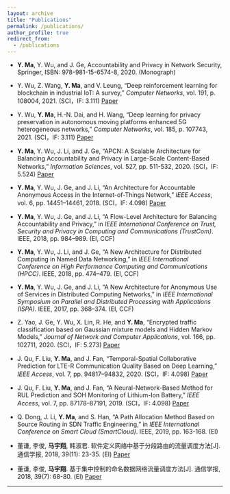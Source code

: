 ```yaml
---
layout: archive
title: "Publications"
permalink: /publications/
author_profile: true
redirect_from:
  - /publications
---
```


*  **Y. Ma**, Y. Wu, and J. Ge, Accountability and Privacy in Network Security, Springer, ISBN: 978-981-15-6574-8, 2020. (Monograph)

*  Y. Wu, Z. Wang, **Y. Ma**, and V. Leung, “Deep reinforcement learning for blockchain in industrial IoT: A survey,” *Computer Networks*, vol. 191, p. 108004, 2021. (SCI，IF: 3.111) [Paper](https://doi.org/10.1016/j.comnet.2021.108004)

*  Y. Wu, **Y. Ma**, H.-N. Dai, and H. Wang, “Deep learning for privacy preservation in autonomous moving platforms enhanced 5G heterogeneous networks,” *Computer Networks*, vol. 185, p. 107743, 2021. (SCI，IF: 3.111) [Paper](https://doi.org/10.1016/j.comnet.2020.107743)

*  **Y. Ma**, Y. Wu, J. Li, and J. Ge, “APCN: A Scalable Architecture for Balancing Accountability and Privacy in Large-Scale Content-Based Networks,” *Information Sciences*, vol. 527, pp. 511-532, 2020. (SCI，IF: 5.524) [Paper](https://doi.org/10.1016/j.ins.2019.01.054)

*  **Y. Ma**, Y. Wu, J. Ge, and J. Li, “An Architecture for Accountable Anonymous Access in the Internet-of-Things Network,” *IEEE Access*, vol. 6, pp. 14451–14461, 2018. (SCI，IF: 4.098) [Paper](https://ieeexplore.ieee.org/document/8292863/)

*  **Y. Ma**, Y. Wu, J. Ge, and J. Li, “A Flow-Level Architecture for Balancing Accountability and Privacy,” in *IEEE International Conference on Trust, Security and Privacy in Computing and Communications (TrustCom)*. IEEE, 2018, pp. 984–989. (EI, CCF)

*  **Y. Ma**, Y. Wu, J. Li, and J. Ge, “A New Architecture for Distributed Computing in Named Data Networking,” in *IEEE International Conference on High Performance Computing and Communications (HPCC)*. IEEE, 2018, pp. 474–479. (EI, CCF)

*  **Y. Ma**, Y. Wu, J. Ge, and J. Li, “A New Architecture for Anonymous Use of Services in Distributed Computing Networks,” in *IEEE International Symposium on Parallel and Distributed Processing with Applications (ISPA)*.  IEEE, 2017, pp. 368–374. (EI, CCF)


*  Z. Yao, J. Ge, Y. Wu, X. Lin, R. He, and **Y. Ma**, “Encrypted traffic classification based on Gaussian mixture models and Hidden Markov Models,” *Journal of Network and Computer Applications*, vol. 166, pp. 102711, 2020. (SCI，IF: 5.273) [Paper](https://doi.org/10.1016/j.jnca.2020.102711)

*  J. Qu, F. Liu, **Y. Ma**, and J. Fan, “Temporal-Spatial Collaborative Prediction for LTE-R Communication Quality Based on Deep Learning,” *IEEE Access*, vol. 7, pp. 94817–94832, 2020. (SCI，IF: 4.098) [Paper](https://ieeexplore.ieee.org/document/9095336)

*  J. Qu, F. Liu, **Y. Ma**, and J. Fan, “A Neural-Network-Based Method for RUL Prediction and SOH Monitoring of Lithium-Ion Battery,” *IEEE Access*, vol. 7, pp. 87178–87191, 2019. (SCI，IF: 4.098) [Paper](https://ieeexplore.ieee.org/document/8747502)

*  Q. Dong, J. Li, **Y. Ma**, and S. Han, “A Path Allocation Method Based on Source Routing in SDN Traffic Engineering,” in *IEEE International Conference on Smart Cloud (SmartCloud)*. IEEE, 2019, pp. 163-168. (EI)


*  董谦, 李俊, **马宇翔**, 韩淑君. 软件定义网络中基于分段路由的流量调度方法[J]. 通信学报, 2018, 39(11): 23-35. (EI) [Paper](http://www.infocomm-journal.com/txxb/CN/article/downloadArticleFile.do?attachType=PDF&id=167868)

*  董谦, 李俊, **马宇翔**. 基于集中控制的命名数据网络流量调度方法[J]. 通信学报, 2018, 39(7): 68-80. (EI) [Paper](http://www.infocomm-journal.com/txxb/CN/article/downloadArticleFile.do?attachType=PDF&id=167505)



---
